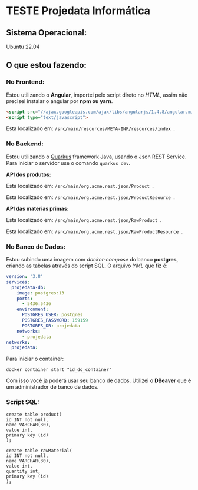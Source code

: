 # TESTE Projedata Informática

## Sistema Operacional:

Ubuntu 22.04

## O que estou fazendo:

### No Frontend:

Estou utilizando o **Angular**, importei pelo script direto no *HTML*, assim não precisei instalar o angular por **npm ou yarn**.

```html
<script src="//ajax.googleapis.com/ajax/libs/angularjs/1.4.8/angular.min.js"></script>
<script type="text/javascript">
```

Esta localizado em: ```/src/main/resources/META-INF/resources/index ```.

### No Backend:

Estou utilizando o [Quarkus](https://quarkus.io/) framework Java, usando o Json REST Service. Para iniciar o servidor use o comando ``` quarkus dev ```.

**API dos produtos:**

Esta localizado em: ```/src/main/org.acme.rest.json/Product ```.

Esta localizado em: ```/src/main/org.acme.rest.json/ProductResource ```.

**API das materias primas:**

Esta localizado em: ```/src/main/org.acme.rest.json/RawProduct ```.

Esta localizado em: ```/src/main/org.acme.rest.json/RawProductResource ```.

### No Banco de Dados:

Estou subindo uma imagem com *docker-compose* do banco **postgres**, criando as tabelas através do script SQL.
O arquivo *YML* que fiz é:
```yml
version: '3.8'
services:
  projedata-db:
    image: postgres:13
    ports:
      - 5436:5436
    environment:
      POSTGRES_USER: postgres
      POSTGRES_PASSWORD: 159159
      POSTGRES_DB: projedata
    networks:
      - projedata
networks:
  projedata: 
```

Para iniciar o container:
```docker
docker container start "id_do_container"
```
Com isso você ja poderá usar seu banco de dados. Utilizei o **DBeaver** que é um administrador de banco de dados.

### Script SQL:

```POSTGRESQL
create table product(
id INT not null,
name VARCHAR(30),
value int,
primary key (id)
);

create table rawMaterial(
id INT not null,
name VARCHAR(30),
value int,
quantity int,
primary key (id)
);
```